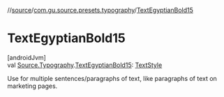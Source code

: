 //[source](../../index.md)/[com.gu.source.presets.typography](index.md)/[TextEgyptianBold15](-text-egyptian-bold15.md)

# TextEgyptianBold15

[androidJvm]\
val [Source.Typography](../com.gu.source/-source/-typography/index.md).[TextEgyptianBold15](-text-egyptian-bold15.md): [TextStyle](https://developer.android.com/reference/kotlin/androidx/compose/ui/text/TextStyle.html)

Use for multiple sentences/paragraphs of text, like paragraphs of text on marketing pages.
